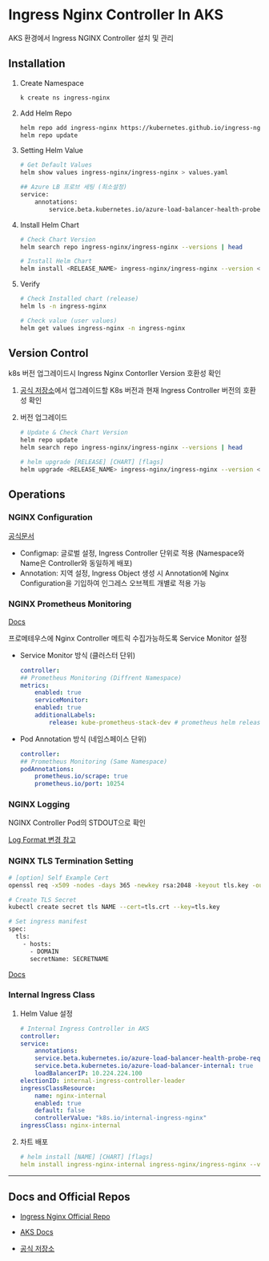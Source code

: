 # Ingress Nginx Controller In AKS
AKS 환경에서 Ingress NGINX Controller 설치 및 관리

## Installation

1. Create Namespace

    ```bash
    k create ns ingress-nginx
    ```

2. Add Helm Repo

    ```bash
    helm repo add ingress-nginx https://kubernetes.github.io/ingress-nginx
    helm repo update
    ```

3. Setting Helm Value

    ```bash
    # Get Default Values
    helm show values ingress-nginx/ingress-nginx > values.yaml
    
    ## Azure LB 프로브 세팅 (최소설정)
    service:
        annotations: 
            service.beta.kubernetes.io/azure-load-balancer-health-probe-request-path: /healthz
    ```
    
4. Install Helm Chart

    ```bash
    # Check Chart Version
    helm search repo ingress-nginx/ingress-nginx --versions | head

    # Install Helm Chart
    helm install <RELEASE_NAME> ingress-nginx/ingress-nginx --version <CHART_VERSION> -n <NAMESPACE>> -f <USER_VALUE_FILE>.yaml
    ```

5. Verify

    ```bash
    # Check Installed chart (release)
    helm ls -n ingress-nginx

    # Check value (user values)
    helm get values ingress-nginx -n ingress-nginx
    ```

## Version Control
k8s 버전 업그레이드시 Ingress Nginx Contorller Version 호환성 확인

1. [공식 저장소](https://github.com/kubernetes/ingress-nginx#supported-versions-table)에서 업그레이드할 K8s 버전과 현재 Ingress Controller 버전의 호환성 확인

2. 버전 업그레이드

    ```bash
    # Update & Check Chart Version
    helm repo update
    helm search repo ingress-nginx/ingress-nginx --versions | head

    # helm upgrade [RELEASE] [CHART] [flags]
    helm upgrade <RELEASE_NAME> ingress-nginx/ingress-nginx --version <CHART_VERSION> -n <NAMESPACE> [-f <USER_VALUE_FILE>.yaml | --reuse-values]
    ```

## Operations
### NGINX Configuration

[공식문서](https://kubernetes.github.io/ingress-nginx/user-guide/nginx-configuration/#nginx-configuration)

- Configmap: 글로벌 설정, Ingress Controller 단위로 적용 (Namespace와 Name은 Controller와 동일하게 배포)
- Annotation: 지역 설정, Ingress Object 생성 시 Annotation에 Nginx Configuration을 기입하여 인그레스 오브젝트 개별로 적용 가능

### NGINX Prometheus Monitoring
[Docs](https://github.com/kubernetes/ingress-nginx/blob/main/docs/user-guide/monitoring.md#monitoring)

프로메테우스에 Nginx Controller 메트릭 수집가능하도록 Service Monitor 설정

- Service Monitor 방식 (클러스터 단위)

    ```yaml
    controller:
    ## Prometheus Monitoring (Diffrent Namespace)
    metrics:
        enabled: true
        serviceMonitor:
        enabled: true
        additionalLabels:
            release: kube-prometheus-stack-dev # prometheus helm release name
    ```

- Pod Annotation 방식 (네임스페이스 단위)

    ```yaml
    controller:
    ## Prometheus Monitoring (Same Namespace)
    podAnnotations:
        prometheus.io/scrape: true
        prometheus.io/port: 10254
    ```


### NGINX Logging
NGINX Controller Pod의 STDOUT으로 확인

[Log Format 변경 참고](https://kubernetes.github.io/ingress-nginx/user-guide/nginx-configuration/log-format/)

### NGINX TLS Termination Setting

```bash
# [option] Self Example Cert
openssl req -x509 -nodes -days 365 -newkey rsa:2048 -keyout tls.key -out tls.crt -subj "/CN=example.com/O=example.com"

# Create TLS Secret
kubectl create secret tls NAME --cert=tls.crt --key=tls.key

# Set ingress manifest
spec:
  tls:
    - hosts:
      - DOMAIN
      secretName: SECRETNAME
```

[Docs](https://kubernetes.github.io/ingress-nginx/user-guide/tls/)


### Internal Ingress Class

1. Helm Value 설정
    ```yaml
    # Internal Ingress Controller in AKS
    controller:
    service:
        annotations: 
        service.beta.kubernetes.io/azure-load-balancer-health-probe-request-path: /healthz
        service.beta.kubernetes.io/azure-load-balancer-internal: true
        loadBalancerIP: 10.224.224.100
    electionID: internal-ingress-controller-leader
    ingressClassResource:
        name: nginx-internal
        enabled: true
        default: false
        controllerValue: "k8s.io/internal-ingress-nginx"
    ingressClass: nginx-internal
    ```
2. 차트 배포

    ```yaml
    # helm install [NAME] [CHART] [flags]
    helm install ingress-nginx-internal ingress-nginx/ingress-nginx --version <CHART_VERSION> -n ingress-nginx -f internal-ingress-values.yaml
    ```

---
## Docs and Official Repos

- [Ingress Nginx Official Repo](https://github.com/kubernetes/ingress-nginx)
  
- [AKS Docs](https://learn.microsoft.com/ko-kr/azure/aks/ingress-basic?tabs=azure-cli)
  
- [공식 저장소](https://github.com/kubernetes/ingress-nginx)